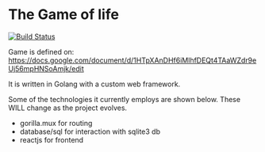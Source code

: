 # The Game of life
[![Build Status](https://travis-ci.org/himanshuo/gameoflife.svg?branch=develop)](https://travis-ci.org/himanshuo/gameoflife)

Game is defined on:
https://docs.google.com/document/d/1HTpXAnDHf6iMlhfDEQt4TAaWZdr9eUj56mpHNSoAmjk/edit


It is written in Golang with a custom web framework.   

Some of the technologies it currently employs are shown below. These WILL change as the project evolves.   

* gorilla.mux for routing
* database/sql for interaction with sqlite3 db
* reactjs for frontend
